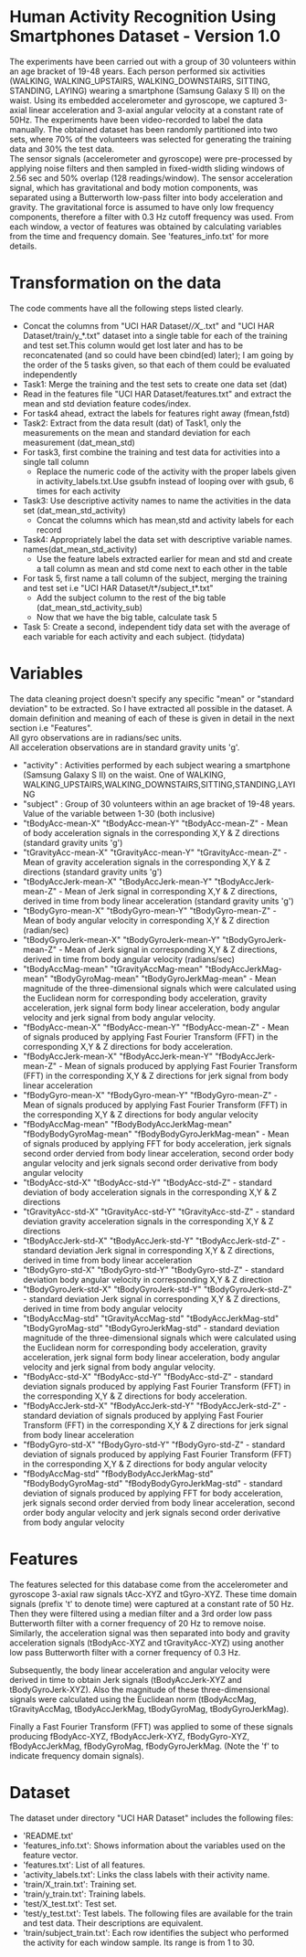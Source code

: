 # Human Activity Recognition Using Smartphones Dataset - Version 1.0

The experiments have been carried out with a group of 30 volunteers within an age bracket of 19-48 years. Each person performed six activities (WALKING, WALKING_UPSTAIRS, WALKING_DOWNSTAIRS, SITTING, STANDING, LAYING) wearing a smartphone (Samsung Galaxy S II) on the waist. Using its embedded accelerometer and gyroscope, we captured 3-axial linear acceleration and 3-axial angular velocity at a constant rate of 50Hz. The experiments have been video-recorded to label the data manually. The obtained dataset has been randomly partitioned into two sets, where 70% of the volunteers was selected for generating the training data and 30% the test data. <br/>
The sensor signals (accelerometer and gyroscope) were pre-processed by applying noise filters and then sampled in fixed-width sliding windows of 2.56 sec and 50% overlap (128 readings/window). The sensor acceleration signal, which has gravitational and body motion components, was separated using a Butterworth low-pass filter into body acceleration and gravity. The gravitational force is assumed to have only low frequency components, therefore a filter with 0.3 Hz cutoff frequency was used. From each window, a vector of features was obtained by calculating variables from the time and frequency domain. See 'features_info.txt' for more details.

# Transformation on the data
The code comments have all the following steps listed clearly.
* Concat the columns from "UCI HAR Dataset/*/X_*.txt" and "UCI HAR Dataset/train/y_*.txt" dataset into a single table for each of the training and test set.This column would get lost later and has to be reconcatenated (and so could have been cbind(ed) later); I am going by the order of the 5 tasks given, so that each of them could be evaluated independently
* Task1:  Merge the training and the test sets to create one data set (dat)
* Read in the features file "UCI HAR Dataset/features.txt" and extract the mean and std deviation feature codes/index.
* For task4 ahead, extract the labels for features right away (fmean,fstd)
* Task2: Extract from the data result (dat) of Task1, only the measurements on the mean and standard deviation for each measurement (dat_mean_std)
* For task3, first combine the training and test data for activities into a single tall column
  * Replace the numeric code of the activity with the proper labels given in activity_labels.txt.Use gsubfn instead of looping over with gsub, 6 times for each activity
* Task3: Use descriptive activity names to name the activities in the data set (dat_mean_std_activity)
  * Concat the columns which has mean,std and activity labels for each record
* Task4: Appropriately label the data set with descriptive variable names. names(dat_mean_std_activity)
  * Use the feature labels extracted earlier for mean and std and create a tall column as mean and std come next to each other in the table 
* For task 5, first name a tall column of the subject, merging the training and test set i.e "UCI HAR Dataset/t*/subject_t*.txt"
  * Add the subject column to the rest of the big table (dat_mean_std_activity_sub)
  * Now that we have the big table, calculate task 5
* Task 5: Create a second, independent tidy data set with the average of each variable for each activity and each subject. (tidydata)

# Variables
The data cleaning project doesn't specify any specific "mean" or "standard deviation" to be extracted. So I have extracted all possible in the dataset. A domain definition and meaning of each of these
is given in detail in the next section i.e "Features".<br/>
All gyro observations are in radians/sec units. <br/>
All acceleration observations are in standard gravity units 'g'.<br/>

* "activity" : Activities performed by each subject wearing a smartphone (Samsung Galaxy S II) on the waist. One of WALKING, WALKING_UPSTAIRS,WALKING_DOWNSTAIRS,SITTING,STANDING,LAYING
* "subject" : Group of 30 volunteers within an age bracket of 19-48 years. Value of the variable between 1-30 (both inclusive)
* "tBodyAcc-mean-X" "tBodyAcc-mean-Y" "tBodyAcc-mean-Z" - Mean of body acceleration signals in the corresponding X,Y & Z directions (standard gravity units 'g')
* "tGravityAcc-mean-X" "tGravityAcc-mean-Y" "tGravityAcc-mean-Z" - Mean of gravity acceleration signals in the corresponding X,Y & Z directions (standard gravity units 'g')
* "tBodyAccJerk-mean-X" "tBodyAccJerk-mean-Y" "tBodyAccJerk-mean-Z" - Mean of Jerk signal in corresponding X,Y & Z directions, derived in time from body linear acceleration (standard gravity units 'g')
* "tBodyGyro-mean-X" "tBodyGyro-mean-Y" "tBodyGyro-mean-Z" - Mean of body angular velocity in corresponding X,Y & Z direction (radian/sec)
* "tBodyGyroJerk-mean-X" "tBodyGyroJerk-mean-Y" "tBodyGyroJerk-mean-Z" - Mean of Jerk signal in corresponding X,Y & Z directions, derived in time from body angular velocity (radians/sec)
* "tBodyAccMag-mean" "tGravityAccMag-mean" "tBodyAccJerkMag-mean" "tBodyGyroMag-mean" "tBodyGyroJerkMag-mean" - Mean magnitude of the three-dimensional signals which were calculated using the Euclidean norm for corresponding body acceleration, gravity acceleration, jerk signal form body linear acceleration, body angular velocity and jerk signal from body angular velocity. 
* "fBodyAcc-mean-X" "fBodyAcc-mean-Y" "fBodyAcc-mean-Z" -  Mean of signals produced by applying Fast Fourier Transform (FFT) in the corresponding X,Y & Z directions for body acceleration.
* "fBodyAccJerk-mean-X" "fBodyAccJerk-mean-Y" "fBodyAccJerk-mean-Z" -  Mean of signals produced by applying Fast Fourier Transform (FFT) in the corresponding X,Y & Z directions for jerk signal from body linear acceleration
* "fBodyGyro-mean-X" "fBodyGyro-mean-Y" "fBodyGyro-mean-Z" -  Mean of signals produced by applying Fast Fourier Transform (FFT) in the corresponding X,Y & Z directions for body angular velocity
* "fBodyAccMag-mean" "fBodyBodyAccJerkMag-mean" "fBodyBodyGyroMag-mean" "fBodyBodyGyroJerkMag-mean" - Mean of signals produced by applying FFT for body acceleration, jerk signals second order dervied from body linear acceleration, second order body angular velocity and jerk signals second order derivative from body angular velocity
* "tBodyAcc-std-X" "tBodyAcc-std-Y" "tBodyAcc-std-Z" - standard deviation of body acceleration signals in the corresponding X,Y & Z directions
* "tGravityAcc-std-X" "tGravityAcc-std-Y" "tGravityAcc-std-Z" - standard  deviation gravity acceleration signals in the corresponding X,Y & Z directions
* "tBodyAccJerk-std-X" "tBodyAccJerk-std-Y" "tBodyAccJerk-std-Z" - standard deviation Jerk signal in corresponding X,Y & Z directions, derived in time from body linear acceleration
* "tBodyGyro-std-X" "tBodyGyro-std-Y" "tBodyGyro-std-Z" - standard deviation body angular velocity in corresponding X,Y	 & Z direction
* "tBodyGyroJerk-std-X" "tBodyGyroJerk-std-Y" "tBodyGyroJerk-std-Z" - standard deviation Jerk signal in corresponding X,Y & Z directions, derived in time from body angular velocity
* "tBodyAccMag-std" "tGravityAccMag-std" "tBodyAccJerkMag-std" "tBodyGyroMag-std" "tBodyGyroJerkMag-std" - standard deviation magnitude of the three-dimensional signals which were calculated using the Euclidean norm for corresponding body acceleration, gravity acceleration, jerk	signal form body linear  acceleration, body angular velocity and jerk signal from body angular velocity.
* "fBodyAcc-std-X" "fBodyAcc-std-Y" "fBodyAcc-std-Z" - standard	deviation signals produced by applying Fast Fourier Transform (FFT) in the corresponding X,Y & Z directions for body acceleration.
* "fBodyAccJerk-std-X" "fBodyAccJerk-std-Y" "fBodyAccJerk-std-Z" - standard deviation of signals produced by applying Fast Fourier Transform (FFT) in the corresponding X,Y & Z directions for jerk signal from body linear acceleration
* "fBodyGyro-std-X" "fBodyGyro-std-Y" "fBodyGyro-std-Z" - standard deviation of signals produced by applying Fast Fourier Transform (FFT) in the corresponding X,Y & Z directions for body angular velocity
* "fBodyAccMag-std" "fBodyBodyAccJerkMag-std" "fBodyBodyGyroMag-std" "fBodyBodyGyroJerkMag-std" - standard deviation of signals produced by applying FFT for body  acceleration, jerk signals second order dervied from body linear acceleration, second order body angular velocity and jerk signals second order derivative from body angular velocity

# Features
The features selected for this database come from the accelerometer and gyroscope 3-axial raw signals tAcc-XYZ and tGyro-XYZ. These time domain signals (prefix 't' to denote time) were captured at a constant rate of 50 Hz. Then they were filtered using a median filter and a 3rd order low pass Butterworth filter with a corner frequency of 20 Hz to remove noise. Similarly, the acceleration signal was then separated into body and gravity acceleration signals (tBodyAcc-XYZ and tGravityAcc-XYZ) using another low pass Butterworth filter with a corner frequency of 0.3 Hz.

Subsequently, the body linear acceleration and angular velocity were derived in time to obtain Jerk signals (tBodyAccJerk-XYZ and tBodyGyroJerk-XYZ). Also the magnitude of these three-dimensional signals were calculated using the Euclidean norm (tBodyAccMag, tGravityAccMag, tBodyAccJerkMag, tBodyGyroMag, tBodyGyroJerkMag).

Finally a Fast Fourier Transform (FFT) was applied to some of these signals producing fBodyAcc-XYZ, fBodyAccJerk-XYZ, fBodyGyro-XYZ, fBodyAccJerkMag, fBodyGyroMag, fBodyGyroJerkMag. (Note the 'f' to indicate frequency domain signals).

# Dataset
The dataset under directory "UCI HAR Dataset" includes the following files:
* 'README.txt'
* 'features_info.txt': Shows information about the variables used on the feature vector.
* 'features.txt': List of all features.
* 'activity_labels.txt': Links the class labels with their activity name.
* 'train/X_train.txt': Training set.
* 'train/y_train.txt': Training labels.
* 'test/X_test.txt': Test set.
* 'test/y_test.txt': Test labels.
The following files are available for the train and test data. Their descriptions are equivalent.
* 'train/subject_train.txt': Each row identifies the subject who performed the activity for each window sample. Its range is from 1 to 30.

